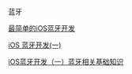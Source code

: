 蓝牙

[最简单的iOS蓝牙开发](https://www.jianshu.com/p/e76fb14c0c20)

[iOS 蓝牙开发(一)](https://www.jianshu.com/p/5eca2dab2a6c)

[iOS蓝牙开发（一）蓝牙相关基础知识](http://liuyanwei.jumppo.com/2015/07/17/ios-BLE-1.html)

